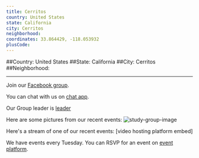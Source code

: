 ```yaml
---
title: Cerritos
country: United States
state: California
city: Cerritos
neighborhood: 
coordinates: 33.864429, -118.053932
plusCode:
---
```


##Country: United States
##State: California
##City: Cerritos
##Neighborhood: 
*****
Join our [Facebook group](https://www.facebook.com/groups/free.code.camp.cerritos).

You can chat with us on [chat app]().

Our Group leader is [leader]()

Here are some pictures from our recent events:
![study-group-image]()

Here's a stream of one of our recent events:
[video hosting platform embed]

We have events every Tuesday. You can RSVP for an event on [event platform]().
